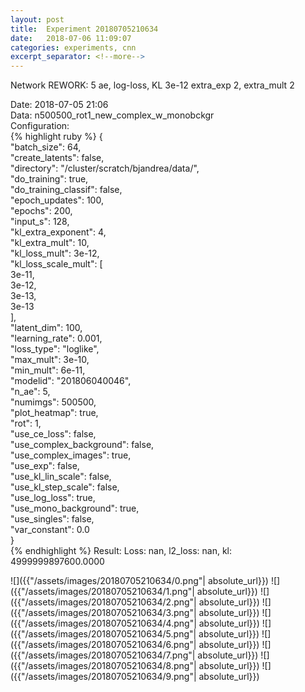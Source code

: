 ```yaml
---
layout: post
title:  Experiment 20180705210634
date:   2018-07-06 11:09:07
categories: experiments, cnn
excerpt_separator: <!--more-->
---
```

Network REWORK: 5 ae, log-loss, KL 3e-12 extra_exp 2, extra_mult 2  

 <!--more-->
Date: 2018-07-05 21:06  
Data: n500500_rot1_new_complex_w_monobckgr  
Configuration:   
{% highlight ruby %}
{  
    "batch_size": 64,   
    "create_latents": false,   
    "directory": "/cluster/scratch/bjandrea/data/",   
    "do_training": true,   
    "do_training_classif": false,   
    "epoch_updates": 100,   
    "epochs": 200,   
    "input_s": 128,   
    "kl_extra_exponent": 4,   
    "kl_extra_mult": 10,   
    "kl_loss_mult": 3e-12,   
    "kl_loss_scale_mult": [  
        3e-11,   
        3e-12,   
        3e-13,   
        3e-13  
    ],   
    "latent_dim": 100,   
    "learning_rate": 0.001,   
    "loss_type": "loglike",   
    "max_mult": 3e-10,   
    "min_mult": 6e-11,   
    "modelid": "201806040046",   
    "n_ae": 5,   
    "numimgs": 500500,   
    "plot_heatmap": true,   
    "rot": 1,   
    "use_ce_loss": false,   
    "use_complex_background": false,   
    "use_complex_images": true,   
    "use_exp": false,   
    "use_kl_lin_scale": false,   
    "use_kl_step_scale": false,   
    "use_log_loss": true,   
    "use_mono_background": true,   
    "use_singles": false,   
    "var_constant": 0.0  
}  
{% endhighlight %}
Result: Loss: nan, l2_loss: nan, kl: 4999999897600.0000  

![]({{"/assets/images/20180705210634/0.png"| absolute_url}})
![]({{"/assets/images/20180705210634/1.png"| absolute_url}})
![]({{"/assets/images/20180705210634/2.png"| absolute_url}})
![]({{"/assets/images/20180705210634/3.png"| absolute_url}})
![]({{"/assets/images/20180705210634/4.png"| absolute_url}})
![]({{"/assets/images/20180705210634/5.png"| absolute_url}})
![]({{"/assets/images/20180705210634/6.png"| absolute_url}})
![]({{"/assets/images/20180705210634/7.png"| absolute_url}})
![]({{"/assets/images/20180705210634/8.png"| absolute_url}})
![]({{"/assets/images/20180705210634/9.png"| absolute_url}})
